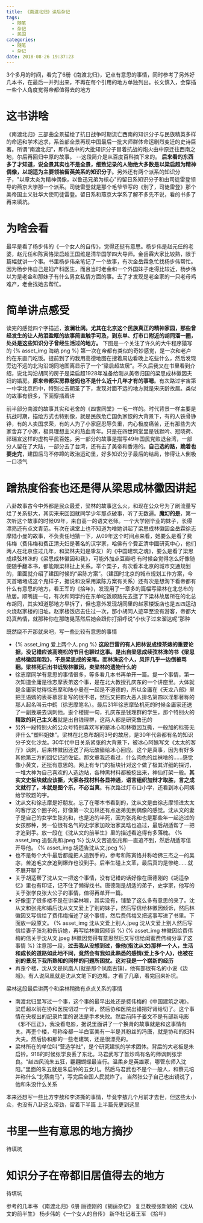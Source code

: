 ```yaml
---
title: 《南渡北归》读后杂记
tags:
  - 随笔
  - 杂记
  - 民国
categories:
  - 随笔
  - 杂记
date: 2018-08-26 19:37:23
---
```



3个多月的时间，看完了6册《南渡北归》，记点有意思的事情，同时参考了另外好几本书，在最后一并列出来，不再在每个引用的地方单独列出。长文慎入，会穿插一些个人角度觉得帝都值得去的地方

<!-- more -->

# 这书讲啥
《南渡北归》三部曲全景描绘了抗日战争时期流亡西南的知识分子与民族精英多样的命运和学术追求，系首部全景再现中国最后一批大师群体命运剧烈变迁的史诗巨著。所谓“南渡北归”，即作品中的大批知识分子冒着抗战的炮火由中原迁往西南之地，尔后再回归中原的故事。 --这段简介是从百度百科摘下来的。
**后来看的东西多了才知道，说全景其实也不是全景，细致记录的人物绝大多数是以梁启超为精神偶像，以胡适为主要领袖留英美系的知识分子**。另外还有两个派系的知识分子，"以章太炎为精神偶像，以鲁迅兄弟为核心"的留日系知识分子和由司徒雷登领导的燕京大学那一个派系。司徒雷登就是那个毛爷爷写的《别了，司徒雷登》那个美帝国主义驻华大使司徒雷登。留日系和燕京大学系了解不多先不说，看的书多了再来填坑。

# 为啥会看
最早是看了杨步伟的《一个女人的自传》，觉得还挺有意思。杨步伟是赵元任的老婆，赵元任和陈寅恪梁启超王国维是清华国学四大导师。金岳霖大家比较熟，限于篇幅就讲一个事。书里杨步伟亲笔记了一个故事，有次金岳霖急忙找杨步伟帮忙。因为杨步伟自己是妇产科医生，而且当时老金和一个外国妹子走得比较近，杨步伟以为是老金和那妹子有什么男女私情方面的事。去了才发现是老金家的一只老母鸡难产，老金找她去帮忙。

# 简单讲点感受
读完的感觉四个字描述，**波澜壮阔。尤其在北京这个民族真正的精神家园，那些曾经发生的让人热泪盈眶的故事简直触手可及，到东单、灯市口附近的胡同溜一圈，处处是这些知识分子曾经生活过的地方。**
下图是一个关注了许久的大牛程序猿写的
{% asset_img 海纳.png %}
第一次在帝都有类似的奇妙感觉，是一次和老卢约在东直门吃饭。提前到了的我用高德地图在搜着周边看晚上吃些什么，然后发现旁边不远的北沟沿胡同地图离显示了一个“梁启超故居”。不久后我又在书里看到介绍，说北沟沿胡同的房子是梁启超1928年准备给刚从美帝归国的梁思成林徽因夫妇的婚房。**原来帝都买房靠爸妈也不是什么近十几年才有的事嗯**。有次路过宇宙第一中学北京四中，特别过去朝圣了下，发现对面不远的地方就是宋庆龄故居。类似的故事有很多，下面穿插着讲


前半部分南渡的故事其实和老舍的《四世同堂》一毛一样的。时代背景一样主要是抗战时期，描绘方式也特别像，就是民族危亡国仇家恨的大背景下，有的人铁骨铮铮，有的人卖国求荣，有的人为了小家庭忍辱负重，内心极度痛苦，还有那些为大家舍弃了小家，极具理想主义的热血青年。只是在四世同堂里是钱默吟、冠晓荷、祁瑞宣这样的虚构平民百姓。另一部分的故事是描写49年国民党败退台湾，一部分人留在了大陆，一部分去了台湾，还有去了美帝和香港的。**自己选的路，跪着也要走完**，建国后马不停蹄的政治运动里，好多知识分子最后的结局，惨得让人倒吸一口凉气

# 蹭热度俗套也还是得从梁思成林徽因讲起

八卦故事古今中外都是民众最爱，梁林的故事这么火，和现在公众号为了刷流量写烂了关系挺大，其实来来回回就同学少年那点破事，听了无数遍。**魔幻的是**，第一次听这个故事的时候09年，来自高一的语文老师。一个大学刚毕业的妹子，长得漂亮还有点文青范。有次在课堂上也不知道为啥她讲起了梁思成林徽因金岳霖徐志摩陆小曼的故事，不负责任地猜一下，从09年这个时间点来看，她要么是看了费伟梅（费伟梅和费正清夫妇是著名的汉学家，哈佛有个費正清中國研究中心，他们两人在北京住过几年，和梁林夫妇是挚友）的《中国建筑之魂》，要么是看了梁思成续弦林洙的《梁思成林徽因和我》，可能外加点豆瓣吧
有时候会觉得怎么好像随便随手翻本书，都能跟梁林扯上关系。举个栗子，有次看本北京的城市交通规划的，里面就介绍了建国时候的“粱陈方案”。（建国时北京的城市规划工作方案，今天首堵堵成这个鬼样子，据说和没采用粱陈方案有关系）还有次是想淘下看帝都有什么有意思的地方，看王军的《拾年》，发现用了一章多的篇幅写梁林在北总布的故居。顺嘴提一句，有次和同学约在东单吃饭顺路先去逛了下梁林故居所在的北总布胡同，其实知道那地方早拆了，但也意外发现胡同里的赵家楼饭店也是五四运动火烧赵家楼的旧址。赵家楼饭店去住过一次，那小胡同人迹罕至没有游客，帝都大妈真热情，就那种你在那瞎晃荡然后她会跟你打招呼说“小伙子过来溜达呢”那种

既然绕不开那就来吧，写一些比较有意思的事情
* {% asset_img 爱上两个人.png %}
**这段巨雷的有人把林说成绿茶婊的重要论据，没记错应该高晓松的节目也聊过这事。是出自梁思成续弦林洙的书《梁思成林徽因和我》，不是梁思成的亲笔。而林洙这个人，风评几乎一边倒被骂翻。梁林死后出书诋毁林徽因，卖梁林的遗物什么的**
* 徐志摩同学有意思的事情很多，等多看几本书再单开一篇。提一个事情，第一次知道金庸是徐志摩表弟这个事，是在北大教授孔庆东的一个讲座里。大体就是金庸家觉得徐志摩和陆小曼在一起是不道德的，所以金庸在《天龙八部》里把王语嫣的表哥慕容复写的很不堪，然后又把四大恶人排名第四以淫邪著称的那人起名叫云中鹤（徐志摩笔名）。最后31年徐志摩坠机死的时候金庸家还送了一副挽联去讽刺他。歪个楼提一句，孔庆东是钱理群的学生，那个特别火的**精致的利己主义者**就是出自钱理群，这两人都是研究鲁迅的
* 另外一段特别火的公众号特别喜欢写的是冰心和林徽因互撕，一般加的标签无非什么“塑料姐妹”。梁林在北总布胡同3号的故居，是30年代帝都有名的知识分子文化沙龙。30年代中日关系紧张的大背景下，被冰心阿姨写文《太太的客厅》讽刺，后来林徽因还送了两坛酸醋给冰心回应。这个是真事，因为有好多其他第三方的回忆记述佐证。那文章我还看过，什么肉色的丝袜啥的……感觉像小黄文，还挺有意思的。网上有专门的板块针对这个做了极其详细的探讨，一堆大神为自己喜欢的人选边站，各种黑材料都被挖出来，神仙打架一般。**其实文史板块就应该撕，大家各找材料各显神通，语言组织加辩才取胜，言之成文就行了，本就是图个乐，不必当真**。有次路过灯市口小学，还看到冰心阿姨给学校题的字。
* 沈从文和徐志摩是好朋友。忘了在哪本书看到的，沈从文是由徐志摩领进太太的客厅这个圈子的，好像第一次见林还有点迷弟见到偶像的感觉。沈从文的妻子是自己的女学生张兆和，也是追的半死，因为张兆和也是那些年一起追过的女孩那种，另一位很有名气的史学家加政治家吴晗也追过，最后胡适帮了一把才追到手。放一段在《沈从文的前半生》里的描述看追得有多落魄。
{% asset_img 追张兆和.jpeg %}
沈从文苦追张兆和一直追不到，然后胡适写信开导他。  {% asset_img 胡适告沈从文.jpeg %} 
* 也不是每个大牛最后都能把人追到手的，参考和陈寅恪并称哈佛三杰之一的吴宓，苦追毛文彦追到爆炸也没到手。后半生碰上文革，最后真的是惨绝……就不展开聊了
* 关于胡适帮了沈从文一把这个事情，没有记错的话好像在唐德刚的《胡适杂忆》里也有印证，记不住了懒得找书。唐德刚是胡适的弟子，史学家，他写的关于张学良张大公子的事情，值得再单开一篇。
* 好像歪了很多楼不是在讲梁林嘛，其实没有，铺垫了这么多有意思的来了。沈从文和张兆和婚后沈从文又爱上了别的妹子，然后写信给林徽因倾诉，然后林徽因又写信给了费伟梅描述了这个事情，然后费伟梅又把这事写进了书里。下面放一段原文。
{% asset_img 沈从文爱上别人.jpeg 沈从文爱上别人然后写信给妻子张兆和告诉她，再写给林徽因倾诉 %}
{% asset_img 林徽因给费伟梅的信关于沈从文.jpeg 林徽因觉得有意思然后又写信给闺蜜费伟梅分享了这事情 %}
注意那一段，**过去我从没想到过，像他(指沈从文)那样一个人，生活和成长的道路如此地不同，竟然会有我如此熟悉的感情(爱上多个人)，也被在别的景况下我所熟知的同样的问题所困扰。这对我是一个崭新的经历**
* 再歪个楼，沈从文是凤凰人(就是那个凤凰古镇)，他有部很有名的小说《边城》。有人说凤凰就是沈从文笔下的边城，才看了几章，看完回来补坑。

梁林这段最后讲两个和梁林稍微有点点关系的事情
* 南渡北归里写过一个事，这个事的最早出处还是费伟梅的《中国建筑之魂》。梁启超以前在协和医院切过一个肾，然后协和医院出错把好肾给切了。这个事情在央视出的纪录片里的说法是手术失败。然后前阵子姜文不是有部新电影《邪不压正》，我没看电影，据说里面讲了一个换肾的故事就是和这事情有关。再歪个楼，号称帝都一半白富美有一半是其粉丝的冯唐，就是协和的妇科大夫。然后协和那的一些老建筑，还是很漂亮的。
* 梁林所在的单位叫“营造学社”，是个研究建筑的学术团体。背后的大老板是朱启钤。918的时候张学良丢了东北。马君武写了首炒鸡有名的师讽刺张学良。“赵四风流朱五狂，翩翩蝴蝶最当行。温柔乡是英雄冢，哪管东师入沈阳。”里面的朱五就是朱启钤的五女儿。然后马君武也不是个一般人，和蔡元培并称什么“北蔡南马”，写完后全国人民就炸了。 当然张公子自己也出镜说了，他和朱没什么关系


本来还想写一些比方李敖和李济撕的事情，毕竟李敖几个月前才去世，但这些太小众，也没有八卦这么带劲，留着下半篇
上半篇先更到这里

# 书里一些有意思的地方摘抄
待填坑

# 知识分子在帝都旧居值得去的地方
待填坑

参考的几本书
《南渡北归》6册
唐德刚的《胡适杂忆》
复旦教授张新颖的《沈从文的前半生》
杨步伟的《一个女人的自传》
新华社记者王军 《拾年》
